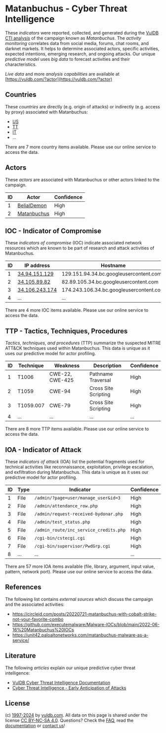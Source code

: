 # Matanbuchus - Cyber Threat Intelligence

These _indicators_ were reported, collected, and generated during the [VulDB CTI analysis](https://vuldb.com/?kb.cti) of the campaign known as _Matanbuchus_. The _activity monitoring_ correlates data from social media, forums, chat rooms, and darknet markets. It helps to determine associated actors, specific activities, expected intentions, emerging research, and ongoing attacks. Our unique _predictive model_ uses _big data_ to forecast activities and their characteristics.

_Live data_ and more _analysis capabilities_ are available at [https://vuldb.com/?actor](https://vuldb.com/?actor)

## Countries

These _countries_ are directly (e.g. origin of attacks) or indirectly (e.g. access by proxy) associated with Matanbuchus:

* [US](https://vuldb.com/?country.us)
* [TT](https://vuldb.com/?country.tt)
* [IT](https://vuldb.com/?country.it)
* ...

There are 7 more country items available. Please use our online service to access the data.

## Actors

These _actors_ are associated with Matanbuchus or other actors linked to the campaign.

ID | Actor | Confidence
-- | ----- | ----------
1 | [BelialDemon](https://vuldb.com/?actor.belialdemon) | High
2 | [Matanbuchus](https://vuldb.com/?actor.matanbuchus) | High

## IOC - Indicator of Compromise

These _indicators of compromise_ (IOC) indicate associated network resources which are known to be part of research and attack activities of Matanbuchus.

ID | IP address | Hostname | Actor | Confidence
-- | ---------- | -------- | ----- | ----------
1 | [34.94.151.129](https://vuldb.com/?ip.34.94.151.129) | 129.151.94.34.bc.googleusercontent.com | [BelialDemon](https://vuldb.com/?actor.belialdemon) | Medium
2 | [34.105.89.82](https://vuldb.com/?ip.34.105.89.82) | 82.89.105.34.bc.googleusercontent.com | [BelialDemon](https://vuldb.com/?actor.belialdemon) | Medium
3 | [34.106.243.174](https://vuldb.com/?ip.34.106.243.174) | 174.243.106.34.bc.googleusercontent.com | [BelialDemon](https://vuldb.com/?actor.belialdemon) | Medium
4 | ... | ... | ... | ...

There are 4 more IOC items available. Please use our online service to access the data.

## TTP - Tactics, Techniques, Procedures

_Tactics, techniques, and procedures_ (TTP) summarize the suspected MITRE ATT&CK techniques used within Matanbuchus. This data is unique as it uses our predictive model for actor profiling.

ID | Technique | Weakness | Description | Confidence
-- | --------- | -------- | ----------- | ----------
1 | T1006 | CWE-22, CWE-425 | Pathname Traversal | High
2 | T1059 | CWE-94 | Cross Site Scripting | High
3 | T1059.007 | CWE-79 | Cross Site Scripting | High
4 | ... | ... | ... | ...

There are 8 more TTP items available. Please use our online service to access the data.

## IOA - Indicator of Attack

These _indicators of attack_ (IOA) list the potential fragments used for technical activities like reconnaissance, exploitation, privilege escalation, and exfiltration during Matanbuchus. This data is unique as it uses our predictive model for actor profiling.

ID | Type | Indicator | Confidence
-- | ---- | --------- | ----------
1 | File | `/admin/?page=user/manage_user&id=3` | High
2 | File | `/admin/attendance_row.php` | High
3 | File | `/admin/request-received-bydonar.php` | High
4 | File | `/admin/test_status.php` | High
5 | File | `/admin_route/inc_service_credits.php` | High
6 | File | `/cgi-bin/cstecgi.cgi` | High
7 | File | `/cgi-bin/supervisor/PwdGrp.cgi` | High
8 | ... | ... | ...

There are 57 more IOA items available (file, library, argument, input value, pattern, network port). Please use our online service to access the data.

## References

The following list contains _external sources_ which discuss the campaign and the associated activities:

* https://circleid.com/posts/20220721-matanbuchus-with-cobalt-strike-not-your-favorite-combo
* https://github.com/executemalware/Malware-IOCs/blob/main/2022-06-16%20Matanbuchus%20IOCs
* https://unit42.paloaltonetworks.com/matanbuchus-malware-as-a-service/

## Literature

The following _articles_ explain our unique predictive cyber threat intelligence:

* [VulDB Cyber Threat Intelligence Documentation](https://vuldb.com/?kb.cti)
* [Cyber Threat Intelligence - Early Anticipation of Attacks](https://www.scip.ch/en/?labs.20201022)

## License

(c) [1997-2024](https://vuldb.com/?kb.changelog) by [vuldb.com](https://vuldb.com/?kb.about). All data on this page is shared under the license [CC BY-NC-SA 4.0](https://creativecommons.org/licenses/by-nc-sa/4.0/). Questions? Check the [FAQ](https://vuldb.com/?kb.faq), read the [documentation](https://vuldb.com/?kb) or [contact us](https://vuldb.com/?contact)!
